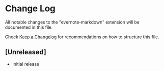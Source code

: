 # Change Log
All notable changes to the "evernote-markdown" extension will be documented in this file.

Check [Keep a Changelog](http://keepachangelog.com/) for recommendations on how to structure this file.

## [Unreleased]
- Initial release
